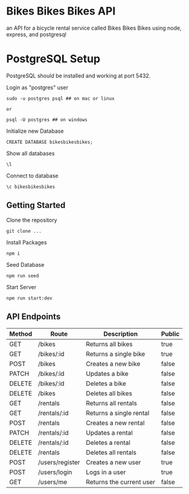 # Bikes Bikes Bikes API
an API for a bicycle rental service called Bikes Bikes Bikes using node, express, and postgresql

# PostgreSQL Setup

PostgreSQL should be installed and working at port 5432.

Login as "postgres" user 

    sudo -u postgres psql ## on mac or linux

    or 

    psql -U postgres ## on windows

Initialize new Database

    CREATE DATABASE bikesbikesbikes;

Show all databases

    \l

Connect to database

    \c bikesbikesbikes

## Getting Started
Clone the repository

    git clone ...

Install Packages

    npm i

Seed Database

    npm run seed    
    
Start Server

    npm run start:dev

## API Endpoints

|  Method  |   Route      | Description | Public |
| ----------- | ----------- | ----------- | ----------- |
| GET  | /bikes      | Returns all bikes       | true |
| GET  | /bikes/:id   | Returns a single bike        | true |
| POST  | /bikes   | Creates a new bike        | false |
| PATCH  | /bikes/:id   | Updates a bike        | false |
| DELETE  | /bikes/:id   | Deletes a bike        | false |
| DELETE  | /bikes   | Deletes all bikes        | false |
| GET  | /rentals   | Returns all rentals        | false |
| GET  | /rentals/:id   | Returns a single rental        | false |
| POST  | /rentals   | Creates a new rental        | false |
| PATCH  | /rentals/:id   | Updates a rental        | false |
| DELETE  | /rentals/:id   | Deletes a rental        | false |
| DELETE  | /rentals   | Deletes all rentals        | false |
| POST  | /users/register   | Creates a new user        | true |
| POST  | /users/login   | Logs in a user        | true |
| GET  | /users/me   | Returns the current user        | false |